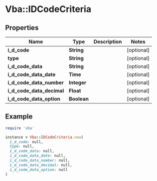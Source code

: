 # Vba::IDCodeCriteria

## Properties

| Name | Type | Description | Notes |
| ---- | ---- | ----------- | ----- |
| **i_d_code** | **String** |  | [optional] |
| **type** | **String** |  | [optional] |
| **i_d_code_data** | **String** |  | [optional] |
| **i_d_code_data_date** | **Time** |  | [optional] |
| **i_d_code_data_number** | **Integer** |  | [optional] |
| **i_d_code_data_decimal** | **Float** |  | [optional] |
| **i_d_code_data_option** | **Boolean** |  | [optional] |

## Example

```ruby
require 'vba'

instance = Vba::IDCodeCriteria.new(
  i_d_code: null,
  type: null,
  i_d_code_data: null,
  i_d_code_data_date: null,
  i_d_code_data_number: null,
  i_d_code_data_decimal: null,
  i_d_code_data_option: null
)
```

